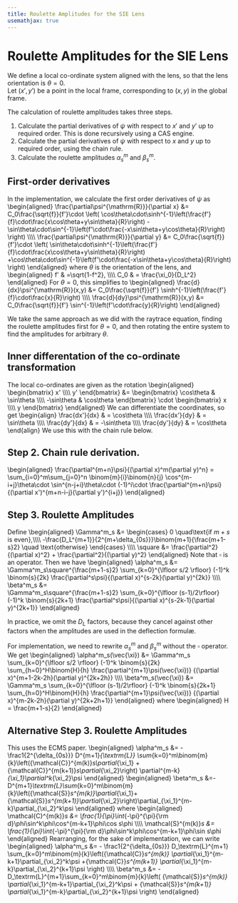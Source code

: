 ```yaml
---
title: Roulette Amplitudes for the SIE Lens
usemathjax: true
---
```


# Roulette Amplitudes for the SIE Lens

We define a local co-ordinate system aligned with the lens, so that
the lens orientation is $\theta=0$.  
Let $(x',y')$ be a point in the local frame, corresponding to $(x,y)$ in 
the global frame.

The calculation of roulette amplitudes takes three steps.
1.  Calculate the partial derivatives of $\psi$ with respect to
    $x'$ and $y'$ up to required order.
    This is done recursively using a CAS engine.
2.  Calculate the partial derivatives of $\psi$ with respect to
    $x$ and $y$ up to required order, using the chain rule.
3.  Calculate the roulette amplitudes $\alpha_s^m$ and $\beta_s^m$.

## First-order derivatives

In the implementation, we calculate the first order derivatives of $\psi$ as
\begin{aligned}
  \frac{\partial\psi^{\mathrm{R}}}{\partial x} &=
  C_0\frac{\sqrt{f}}{f'}\cdot
    \left(
    \cos\theta\cdot\sinh^{-1}\left(\frac{f'}{f}\cdot\frac{x\cos\theta+y\sin\theta}{R}\right)
    -\sin\theta\cdot\sin^{-1}\left(f'\cdot\frac{-x\sin\theta+y\cos\theta}{R}\right) 
    \right)
    \\\\\\\\
  \frac{\partial\psi^{\mathrm{R}}}{\partial y} &=
  C_0\frac{\sqrt{f}}{f'}\cdot
    \left(
    \sin\theta\cdot\sinh^{-1}\left(\frac{f'}{f}\cdot\frac{x\cos\theta+y\sin\theta}{R}\right)
    +\cos\theta\cdot\sin^{-1}\left(f'\cdot\frac{-x\sin\theta+y\cos\theta}{R}\right) 
    \right)
\end{aligned}
where $\theta$ is the orientation of the lens, and
\begin{aligned}
  f' & =\sqrt{1-f^2}, 
\\\\\\\\
  C_0 & = \frac{\xi_0}{D_L^2}
\end{aligned}
For $\theta=0$, this simplifies to
\begin{aligned}
  \frac{d}{dx}\psi^{\mathrm{R}}(x,y) &=
  C_0\frac{\sqrt{f}}{f'}
    \sinh^{-1}\left(\frac{f'}{f}\cdot\frac{x}{R}\right)
\\\\\\\\
  \frac{d}{dy}\psi^{\mathrm{R}}(x,y) &= 
  C_0\frac{\sqrt{f}}{f'}
    \sin^{-1}\left(f'\cdot\frac{y}{R}\right) 
\end{aligned}

We take the same approach as we did with the raytrace equation, 
finding the roulette amplitudes first for $\theta=0$, and then 
rotating the entire system to find the amplitudes for arbitrary 
$\theta$.

## Inner differentation of the co-ordinate transformation

The local co-ordinates are given as the rotation
\begin{aligned}
   \begin{bmatrix} x' \\\\\\\\ y' \end{bmatrix}
   &=
   \begin{bmatrix}
     \cos\theta & \sin\theta \\\\\\\\
     -\sin\theta & \cos\theta 
   \end{bmatrix}
   \cdot
   \begin{bmatrix} x \\\\\\\\ y \end{bmatrix}
\end{aligned}
We can differentiate the coordinates, so get
\begin{align}
   \frac{dx'}{dx} & = \cos\theta
   \\\\\\\\
   \frac{dx'}{dy} & = \sin\theta
   \\\\\\\\
   \frac{dy'}{dx} & = -\sin\theta
   \\\\\\\\
   \frac{dy'}{dy} & = \cos\theta
\end{align}
We use this with the chain rule below.

## Step 2.  Chain rule derivation.

\begin{aligned}
   \frac{\partial^{m+n}\psi}{(\partial x)^m(\partial y)^n} =
     \sum_{i=0}^m\sum_{j=0}^n
     \binom{m}{i}\binom{n}{j}
     \cos^{m-i+j}\theta\cdot
     \sin^{n-j+i}\theta\cdot
     (-1)^i\cdot
     \frac{\partial^{m+n}\psi}{(\partial x')^{m+n-i-j}(\partial y')^{i+j}} 
\end{aligned}

## Step 3.  Roulette Amplitudes

Define
\begin{aligned}
   \Gamma^m_s &=
\begin{cases}
      0  \quad\text{if $m+s$ is even},\\\\\\\\
      -\frac{D_L^{m+1}}{2^{m+\delta_{0s}}}\binom{m+1}{\frac{m+1-s}2} \quad \text{otherwise}
\end{cases} \\\\\\\\
   \square &=  \frac{\partial^2}{(\partial x)^2}
      + \frac{\partial^2}{(\partial y)^2}
\end{aligned}
Note that $\square$ is an operator.
Then we have
\begin{aligned}
   \alpha^m_s &=
      \Gamma^m_s\square^{\frac{m+1-s}2}
      \sum_{k=0}^{\lfloor s/2 \rfloor} (-1)^k
      \binom{s}{2k}
      \frac{\partial^s\psi}{(\partial x)^{s-2k}(\partial y)^{2k}}
   \\\\\\\\
   \beta^m_s &=  
      \Gamma^m_s\square^{\frac{m+1-s}2}
      \sum_{k=0}^{\lfloor (s-1)/2\rfloor} (-1)^k
      \binom{s}{2k+1}
      \frac{\partial^s\psi}{(\partial x)^{s-2k-1}(\partial y)^{2k+1}}
\end{aligned}

In practice, we omit the $D_L$ factors, because they cancel against other factors
when the amplitudes are used in the deflection formulæ.

For implementation, we need to rewrite $\alpha_s^m$ and $\beta_s^m$
without the $\square$ operator.
We get
\begin{aligned}
   \alpha^m_s(\vec{\xi}) &=
      \Gamma^m_s
      \sum_{k=0}^{\lfloor s/2 \rfloor} (-1)^k
      \binom{s}{2k}
      \sum_{h=0}^H\binom{H}{h}
      \frac{\partial^{m+1}\psi(\vec{\xi})}
          {(\partial x)^{m+1-2k-2h}(\partial y)^{2k+2h}}
   \\\\\\\\
   \beta^m_s(\vec{\xi}) &=  
      \Gamma^m_s
      \sum_{k=0}^{\lfloor (s-1)/2\rfloor} (-1)^k
      \binom{s}{2k+1}
      \sum_{h=0}^H\binom{H}{h}
      \frac{\partial^{m+1}\psi(\vec{\xi})}
          {(\partial x)^{m-2k-2h}(\partial y)^{2k+2h+1}}
\end{aligned}
where
\begin{aligned}
  H = \frac{m+1-s}{2}
\end{aligned}

## Alternative Step 3.  Roulette Amplitudes

This uses the ECMS paper.
\begin{aligned}
   \alpha^m_s &= - \frac1{2^{\delta_{0s}}} D^{m+1}_{\textrm{L}}
   \sum_{k=0}^m\binom{m}{k}\left({\mathcal{C}}^{m(k)}_s\partial_{\xi_1}
                                +{\mathcal{C}}^{m(k+1)}_s\partial_{\xi_2}\right)
                      \partial^{m-k}_{\xi_1}\partial^k_{\xi_2}\psi
\end{aligned}
\begin{aligned}
   \beta^m_s &=-D^{m+1}_\textrm{L}\sum_{k=0}^m\binom{m}{k}\left({\mathcal{S}}_s^{m(k)}\partial_{\xi_1}+{\mathcal{S}}_s^{m(k+1)}\partial_{\xi_2}\right)\partial_{\xi_1}^{m-k}\partial_{\xi_2}^k\psi
\end{aligned}
where
\begin{aligned}
   \mathcal{C}^{m(k)}_s &= \frac{1}{\pi}\int_{-\pi}^{\pi}{\rm d}\phi\sin^k\phi\cos^{m-k+1}\phi\cos s\phi
   \\\\\\\\
   \mathcal{S}^{m(k)}_s &= \frac{1}{\pi}\int_{-\pi}^{\pi}{\rm d}\phi\sin^k\phi\cos^{m-k+1}\phi\sin s\phi
\end{aligned}
Rearranging, for the sake of implementation, we can write
\begin{aligned}
   \alpha^m_s &= - \frac1{2^{\delta_{0s}}} D_\textrm{L}^{m+1}
   \sum_{k=0}^m\binom{m}{k}\left({\mathcal{C}}_s^{m(k)}
                      \partial_{\xi_1}^{m-k+1}\partial_{\xi_2}^k\psi
                                +{\mathcal{C}}_s^{m(k+1)}
                      \partial_{\xi_1}^{m-k}\partial_{\xi_2}^{k+1}\psi
				\right)
   \\\\\\\\
   \beta^m_s &= -D_\textrm{L}^{m+1}\sum_{k=0}^m\binom{m}{k}\left(
         {\mathcal{S}}_s^{m(k)}
	 \partial_{\xi_1}^{m-k+1}\partial_{\xi_2}^k\psi
	 +
	 {\mathcal{S}}_s^{m(k+1)}
	 \partial_{\xi_1}^{m-k}\partial_{\xi_2}^{k+1}\psi
	 \right)
\end{aligned}
